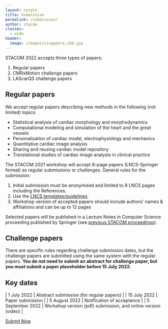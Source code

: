 ```yaml
---
layout: single
title: Submission
permalink: /submission/
author: stacom
classes:
  - wide
header:
  image: /images/singapore_cbd.jpg
---
```


STACOM 2022 accepts three types of papers:

1. Regular papers
2. CMRxMotion challenge papers
3. LAScarQS challenge papers

## Regular papers

We accept regular papers describing new methods in the following (not limited) topics:

* Statistical analysis of cardiac morphology and morphodynamics
* Computational modeling and simulation of the heart and the great vessels
* Personalisation of cardiac model, electrophysiology and mechanics
* Quantitative cardiac image analysis
* Sharing and reusing cardiac model repository
* Translational studies of cardiac image analysis in clinical practice

The STACOM 2021 workshop will accept 8-page papers (LNCS-Springer format) as regular submissions or challenges. General rules for the submission:

1. Initial submission must be anonymised and limited to 8 LNCS pages including the References.
2. Use the [LNCS templates/guidelines](http://www.springer.com/gp/computer-science/lncs/conference-proceedings-guidelines).
3. Workshop version of accepted papers should include authors’ names & affiliations and can be up to 12 pages

Selected papers will be published in a Lecture Notes in Computer Science proceeding published by Springer (see [previous STACOM proceedings](http://stacom.cardiacatlas.org/)).

## Challenge papers

There are specific rules regarding challenge submission dates, but the challenge papers are submitted using the same system with the regular papers. **You do not need to submit an abstract for challenge paper, but you must submit a paper placeholder before 15 July 2022.**

## Key dates

| 1 July 2022 | Abstract submission (for regular papers) |
| 15 July 2022 | Paper submission |
| 5 August 2022 | Notification of acceptance |
| 5 September 2022 | Workshop version (pdf) submission, and online version (video) |

<a href="https://equinocs.springernature.com/service/STACOM2022" target="_blank" class="btn btn--info btn--large">Submit Now</a>
